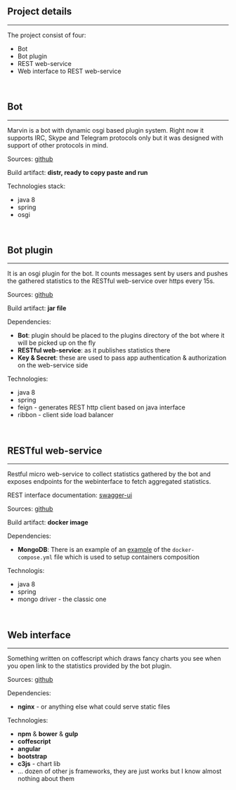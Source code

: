 ## Project details

---------
The project consist of four:

* Bot
* Bot plugin
* REST web-service
* Web interface to REST web-service

&nbsp;
&nbsp;
&nbsp;
## Bot

---------
Marvin is a bot with dynamic osgi based plugin system. Right now it supports IRC, Skype and Telegram protocols only but it was designed with support of other protocols in mind.

Sources: [github](https://github.com/beolnix/marvin)

Build artifact: **distr, ready to copy paste and run**
 
Technologies stack:

  * java 8
  * spring
  * osgi

&nbsp;
&nbsp;
&nbsp;
## Bot plugin

---------
It is an osgi plugin for the bot. It counts messages sent by users and pushes the gathered statistics to the RESTful web-service over https every 15s.

Sources: [github](https://github.com/beolnix/marvin-statistics-plugin)

Build artifact: **jar file**

Dependencies:

 * **Bot**: plugin should be placed to the plugins directory of the bot where it will be picked up on the fly
 * **RESTful web-service**: as it publishes statistics there
 * **Key & Secret**: these are used to pass app authentication & authorization on the web-service side

Technologies:

 * java 8
 * spring
 * feign - generates REST http client based on java interface
 * ribbon - client side load balancer
 
&nbsp;
&nbsp;
&nbsp;
## RESTful web-service

---------
Restful micro web-service to collect statistics gathered by the bot and exposes endpoints for the webinterface to fetch aggregated statistics.

REST interface documentation: [swagger-ui](https://statistics.buildloft.com/swagger/swagger-ui.html)

Sources: [github](https://github.com/beolnix/marvin-statistics)

Build artifact: **docker image**

Dependencies:

 * **MongoDB**: There is an example of an [example](https://github.com/beolnix/marvin-statistics/blob/master/statistics-service/src/main/docker/docker-compose.yml) of the `docker-compose.yml` file which is used to setup containers composition

Technologis:

 * java 8
 * spring
 * mongo driver - the classic one

&nbsp;
&nbsp;
&nbsp;
## Web interface

---------
Something written on coffescript which draws fancy charts you see when you open link to the statistics provided by the bot plugin.

Sources: [github](https://github.com/beolnix/statistics-web)

Dependencies:

 * **nginx** - or anything else what could serve static files
 
Technologies:

 * **npm** & **bower** & **gulp** 
 * **coffescript**
 * **angular**
 * **bootstrap**
 * **c3js** - chart lib
 * ... dozen of other js frameworks, they are just works but I know almost nothing about them




